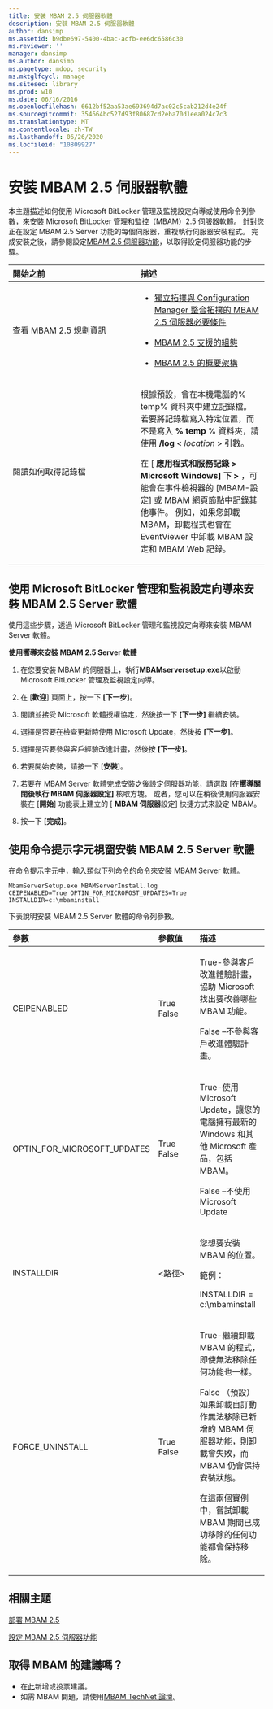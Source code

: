 ```yaml
---
title: 安裝 MBAM 2.5 伺服器軟體
description: 安裝 MBAM 2.5 伺服器軟體
author: dansimp
ms.assetid: b9dbe697-5400-4bac-acfb-ee6dc6586c30
ms.reviewer: ''
manager: dansimp
ms.author: dansimp
ms.pagetype: mdop, security
ms.mktglfcycl: manage
ms.sitesec: library
ms.prod: w10
ms.date: 06/16/2016
ms.openlocfilehash: 6612bf52aa53ae693694d7ac02c5cab212d4e24f
ms.sourcegitcommit: 354664bc527d93f80687cd2eba70d1eea024c7c3
ms.translationtype: MT
ms.contentlocale: zh-TW
ms.lasthandoff: 06/26/2020
ms.locfileid: "10809927"
---
```

# 安裝 MBAM 2.5 伺服器軟體


本主題描述如何使用 Microsoft BitLocker 管理及監視設定向導或使用命令列參數，來安裝 Microsoft BitLocker 管理和監控（MBAM）2.5 伺服器軟體。 針對您正在設定 MBAM 2.5 Server 功能的每個伺服器，重複執行伺服器安裝程式。 完成安裝之後，請參閱設定[MBAM 2.5 伺服器功能](configuring-the-mbam-25-server-features.md)，以取得設定伺服器功能的步驟。

<table>
<colgroup>
<col width="50%" />
<col width="50%" />
</colgroup>
<thead>
<tr class="header">
<th align="left">開始之前</th>
<th align="left">描述</th>
</tr>
</thead>
<tbody>
<tr class="odd">
<td align="left"><p>查看 MBAM 2.5 規劃資訊</p></td>
<td align="left"><ul>
<li><p><a href="mbam-25-server-prerequisites-for-stand-alone-and-configuration-manager-integration-topologies.md" data-raw-source="[MBAM 2.5 Server Prerequisites for Stand-alone and Configuration Manager Integration Topologies](mbam-25-server-prerequisites-for-stand-alone-and-configuration-manager-integration-topologies.md)">獨立拓撲與 Configuration Manager 整合拓撲的 MBAM 2.5 伺服器必要條件</a></p></li>
<li><p><a href="mbam-25-supported-configurations.md" data-raw-source="[MBAM 2.5 Supported Configurations](mbam-25-supported-configurations.md)">MBAM 2.5 支援的組態</a></p></li>
<li><p><a href="high-level-architecture-for-mbam-25.md" data-raw-source="[High-Level Architecture for MBAM 2.5](high-level-architecture-for-mbam-25.md)">MBAM 2.5 的概要架構</a></p></li>
</ul></td>
</tr>
<tr class="even">
<td align="left"><p>閱讀如何取得記錄檔</p></td>
<td align="left"><p>根據預設，會在本機電腦的% temp% 資料夾中建立記錄檔。 若要將記錄檔寫入特定位置，而不是寫入 <strong> % temp </strong> % 資料夾，請使用 <strong> /log </strong> &lt; <em> location </em> &gt; 引數。</p>
<p>在 [ <strong> </strong> <strong> </strong> <strong> 應用程式和服務記錄 &gt; Microsoft Windows] 下 &gt; </strong> ，可能會在事件檢視器的 [MBAM-設定] 或 MBAM 網頁節點中記錄其他事件。 例如，如果您卸載 MBAM，卸載程式也會在 EventViewer 中卸載 MBAM 設定和 MBAM Web 記錄。</p></td>
</tr>
</tbody>
</table>

 

## 使用 Microsoft BitLocker 管理和監視設定向導來安裝 MBAM 2.5 Server 軟體


使用這些步驟，透過 Microsoft BitLocker 管理和監視設定向導來安裝 MBAM Server 軟體。

**使用嚮導來安裝 MBAM 2.5 Server 軟體**

1.  在您要安裝 MBAM 的伺服器上，執行**MBAMserversetup.exe**以啟動 Microsoft BitLocker 管理及監視設定向導。

2.  在 [**歡迎**] 頁面上，按一下 **[下一步]**。

3.  閱讀並接受 Microsoft 軟體授權協定，然後按一下 **[下一步]** 繼續安裝。

4.  選擇是否要在檢查更新時使用 Microsoft Update，然後按 **[下一步]**。

5.  選擇是否要參與客戶經驗改進計畫，然後按 **[下一步]**。

6.  若要開始安裝，請按一下 [**安裝**]。

7.  若要在 MBAM Server 軟體完成安裝之後設定伺服器功能，請選取 [在**嚮導關閉後執行 MBAM 伺服器設定]** 核取方塊。 或者，您可以在稍後使用伺服器安裝在 [**開始**] 功能表上建立的 [ **MBAM 伺服器**設定] 快捷方式來設定 MBAM。

8.  按一下 **\[完成\]**。

## 使用命令提示字元視窗安裝 MBAM 2.5 Server 軟體


在命令提示字元中，輸入類似下列命令的命令來安裝 MBAM Server 軟體。

``` syntax
MbamServerSetup.exe MBAMServerInstall.log
CEIPENABLED=True OPTIN_FOR_MICROFOST_UPDATES=True INSTALLDIR=c:\mbaminstall
```

下表說明安裝 MBAM 2.5 Server 軟體的命令列參數。

<table>
<colgroup>
<col width="33%" />
<col width="33%" />
<col width="33%" />
</colgroup>
<thead>
<tr class="header">
<th align="left">參數</th>
<th align="left">參數值</th>
<th align="left">描述</th>
</tr>
</thead>
<tbody>
<tr class="odd">
<td align="left"><p>CEIPENABLED</p></td>
<td align="left"><p>True False</p></td>
<td align="left"><p>True-參與客戶改進體驗計畫，協助 Microsoft 找出要改善哪些 MBAM 功能。</p>
<p>False –不參與客戶改進體驗計畫。</p></td>
</tr>
<tr class="even">
<td align="left"><p>OPTIN_FOR_MICROSOFT_UPDATES</p></td>
<td align="left"><p>True False</p></td>
<td align="left"><p>True-使用 Microsoft Update，讓您的電腦擁有最新的 Windows 和其他 Microsoft 產品，包括 MBAM。</p>
<p>False –不使用 Microsoft Update</p></td>
</tr>
<tr class="odd">
<td align="left"><p>INSTALLDIR</p></td>
<td align="left"><p>&lt;路徑&gt;</p></td>
<td align="left"><p>您想要安裝 MBAM 的位置。</p>
<p>範例：</p>
<p>INSTALLDIR = c:\mbaminstall</p></td>
</tr>
<tr class="even">
<td align="left"><p>FORCE_UNINSTALL</p></td>
<td align="left"><p>True False</p></td>
<td align="left"><p>True-繼續卸載 MBAM 的程式，即使無法移除任何功能也一樣。</p>
<p>False （預設）如果卸載自訂動作無法移除已新增的 MBAM 伺服器功能，則卸載會失敗，而 MBAM 仍會保持安裝狀態。</p>
<p>在這兩個實例中，嘗試卸載 MBAM 期間已成功移除的任何功能都會保持移除。</p></td>
</tr>
</tbody>
</table>

 



## 相關主題


[部署 MBAM 2.5](deploying-mbam-25.md)

[設定 MBAM 2.5 伺服器功能](configuring-the-mbam-25-server-features.md)

 

## 取得 MBAM 的建議嗎？
- 在[此](http://mbam.uservoice.com/forums/268571-microsoft-bitlocker-administration-and-monitoring)新增或投票建議。 
- 如需 MBAM 問題，請使用[MBAM TechNet 論壇](https://social.technet.microsoft.com/Forums/home?forum=mdopmbam)。 





